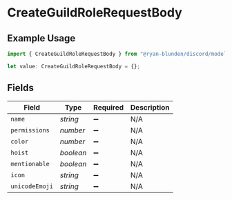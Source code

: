 # CreateGuildRoleRequestBody

## Example Usage

```typescript
import { CreateGuildRoleRequestBody } from "@ryan-blunden/discord/models/operations";

let value: CreateGuildRoleRequestBody = {};
```

## Fields

| Field              | Type               | Required           | Description        |
| ------------------ | ------------------ | ------------------ | ------------------ |
| `name`             | *string*           | :heavy_minus_sign: | N/A                |
| `permissions`      | *number*           | :heavy_minus_sign: | N/A                |
| `color`            | *number*           | :heavy_minus_sign: | N/A                |
| `hoist`            | *boolean*          | :heavy_minus_sign: | N/A                |
| `mentionable`      | *boolean*          | :heavy_minus_sign: | N/A                |
| `icon`             | *string*           | :heavy_minus_sign: | N/A                |
| `unicodeEmoji`     | *string*           | :heavy_minus_sign: | N/A                |